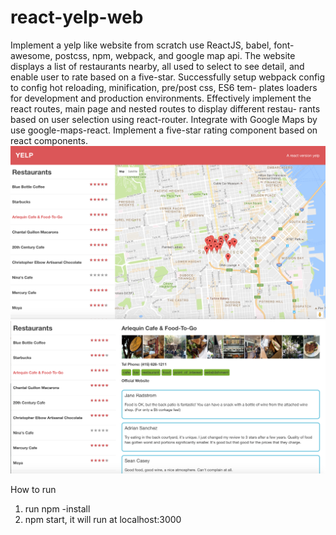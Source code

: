 # react-yelp-web
Implement a yelp like website from scratch use ReactJS, babel, font-awesome, postcss, npm, webpack, and google map api. The website displays a list of restaurants nearby, all used to select to see detail, and enable user to rate based on a five-star. Successfully setup webpack config to config hot reloading, minification, pre/post css, ES6 tem- plates loaders for development and production environments. Effectively implement the react routes, main page and nested routes to display different restau- rants based on user selection using react-router. Integrate with Google Maps by use google-maps-react. Implement a five-star rating component based on react components.
![alt text](screenshots/init.png "Init")
![alt text](screenshots/select.png "When select a restaurant")

How to run
1. run npm -install
2. npm start, it will run at localhost:3000
